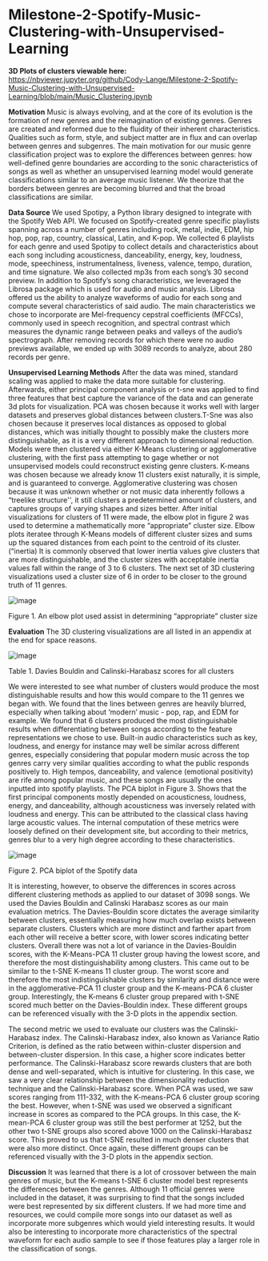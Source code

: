 # Milestone-2-Spotify-Music-Clustering-with-Unsupervised-Learning

**3D Plots of clusters viewable here:** https://nbviewer.jupyter.org/github/Cody-Lange/Milestone-2-Spotify-Music-Clustering-with-Unsupervised-Learning/blob/main/Music_Clustering.ipynb

**Motivation**
Music is always evolving, and at the core of its evolution is the formation of new genres and the reimagination of existing genres. Genres are created and reformed due to the fluidity of their inherent characteristics. Qualities such as form, style, and subject matter are in flux and can overlap between genres and subgenres. The main motivation for our music genre classification project was to explore the differences between genres: how well-defined genre boundaries are according to the sonic characteristics of songs as well as whether an unsupervised learning model would generate classifications similar to an average music listener. We theorize that the borders between genres are becoming blurred and that the broad classifications are similar.

**Data Source**
We used Spotipy, a Python library designed to integrate with the Spotify Web API. We focused on Spotify-created genre specific playlists spanning across a number of genres including rock, metal, indie, EDM, hip hop, pop, rap, country, classical, Latin, and K-pop. We collected 6 playlists for each genre and used Spotipy to collect details and characteristics about each song including acousticness, danceability, energy, key, loudness, mode, speechiness, instrumentalness, liveness, valence, tempo, duration, and time signature. We also collected mp3s from each song’s 30 second preview. 
In addition to Spotify’s song characteristics, we leveraged the Librosa package which is used for audio and music analysis. Librosa offered us the ability to analyze waveforms of audio for each song and compute several characteristics of said audio. The main characteristics we chose to incorporate are Mel-frequency cepstral coefficients (MFCCs), commonly used in speech recognition, and spectral contrast which measures the dynamic range between peaks and valleys of the audio’s spectrograph. After removing records for which there were no audio previews available, we ended up with 3089 records to analyze, about 280 records per genre. 

**Unsupervised Learning Methods**
After the data was mined, standard scaling was applied to make the data more suitable for clustering. Afterwards, either principal component analysis or t-sne was applied to find three features that best capture the variance of the data and can generate 3d plots for visualization. PCA was chosen because it works well with larger datasets and preserves global distances between clusters.T-Sne was also chosen because it preserves local distances as opposed to global distances, which was initially thought to possibly make the clusters more distinguishable, as it is a very different approach to dimensional reduction. Models were then clustered via either K-Means clustering or agglomerative clustering, with the first pass attempting to gage whether or not unsupervised models could reconstruct existing genre clusters. K-means was chosen because we already know 11 clusters exist naturally, it is simple, and  is guaranteed to converge. Agglomerative clustering was chosen because it was unknown whether or not music data inherently follows a “treelike structure'', it still clusters a predetermined amount of clusters, and captures groups of varying shapes and sizes better.
After initial visualizations for clusters of 11 were made, the elbow plot in figure 2 was used to determine a mathematically more “appropriate” cluster size. Elbow plots iteratee through K-Means models of different cluster sizes and sums up the squared distances from each point to the centroid of its cluster. (“inertia) It is commonly observed that lower inertia values give clusters that are more distinguishable, and the cluster sizes with acceptable inertia values fall within the range of 3 to 6 clusters. The next set of 3D clustering visualizations used a cluster size of 6 in order to be closer to the ground truth of 11 genres.

![image](https://user-images.githubusercontent.com/50972659/122318968-ec2ee780-ceed-11eb-93e9-d5be24905966.png)

Figure 1.  An elbow plot used assist in determining “appropriate” cluster size

**Evaluation**
The 3D clustering visualizations are all listed in an appendix at the end for space reasons.

![image](https://user-images.githubusercontent.com/50972659/122318820-b2f67780-ceed-11eb-9a01-f7d985b963b2.png)

Table 1. Davies Bouldin and Calinski-Harabasz scores for all clusters

We were interested to see what number of clusters would produce the most distinguishable results and how this would compare to the 11 genres we began with. We found that the lines between genres are heavily blurred, especially when talking about ‘modern’ music - pop, rap, and EDM for example. We found that 6 clusters produced the most distinguishable results when differentiating between songs according to the feature representations we chose to use. Built-in audio characteristics such as key, loudness, and energy for instance may well be similar across different genres, especially considering that popular modern music across the top genres carry very similar qualities according to what the public responds positively to. High tempos, danceability, and valence (emotional positivity) are rife among popular music, and these songs are usually the ones inputted into spotify playlists. The PCA biplot in Figure 3. Shows that the first principal components mostly depended on acousticness, loudness, energy, and danceability, although acousticness was inversely related with loudness and energy. This can be attributed to the classical class having large acoustic values. The internal computation of these metrics were loosely defined on their development site, but according to their metrics, genres blur to a very high degree according to these characteristics. 

![image](https://user-images.githubusercontent.com/50972659/122319125-2dbf9280-ceee-11eb-8b6d-0190ba4d56f7.png)

Figure 2. PCA biplot of the Spotify data

It is interesting, however, to observe the differences in scores across different clustering methods as applied to our dataset of 3098 songs. We used the Davies Bouldin and Calinski Harabasz scores as our main evaluation metrics. The Davies-Bouldin score dictates the average similarity between clusters, essentially measuring how much overlap exists between separate clusters. Clusters which are more 
distinct and farther apart from each other will receive a better score, with lower scores indicating better clusters. Overall there was not a lot of variance in the Davies-Bouldin scores, with the K-Means-PCA 11 cluster group having the lowest score, and therefore the most distinguishability among clusters. This came out to be similar to the t-SNE K-means 11 cluster group. The worst score and therefore the most indistinguishable clusters by similarity and distance were in the agglomerative-PCA 11 cluster group and the K-means-PCA 6 cluster group. Interestingly, the K-means 6 cluster group prepared with t-SNE scored much better on the Davies-Bouldin index. These different groups can be referenced visually with the 3-D plots in the appendix section.

The second metric we used to evaluate our clusters was the Calinski-Harabasz index. The Calinski-Harabasz index, also known as Variance Ratio Criterion, is defined as the ratio between within-cluster dispersion and between-cluster dispersion. In this case, a higher score indicates better performance. The Calinski-Harabasz score rewards clusters that are both dense and well-separated, which is intuitive for clustering. In this case, we saw a very clear relationship between the dimensionality reduction technique and the Calinski-Harabasz score. When PCA was used, we saw scores ranging from 111-332, with the K-means-PCA 6 cluster group scoring the best. However, when t-SNE was used we observed a significant increase in scores as compared to the PCA groups. In this case, the K-mean-PCA 6 cluster group was still the best performer at 1252, but the other two t-SNE groups also scored above 1000 on the Calinski-Harabasz score. This proved to us that t-SNE resulted in much denser clusters that were also more distinct. Once again, these different groups can be referenced visually with the 3-D plots in the appendix section.

**Discussion**
It was learned that there is a lot of crossover between the main genres of music, but the K-means t-SNE 6 cluster model best represents the differences between the genres. Although 11 official genres were included in the dataset, it was surprising to find that the songs included were best represented by six different clusters. If we had more time and resources, we could compile more songs into our dataset as well as incorporate more subgenres which would yield interesting results. It would also be interesting to incorporate more characteristics of the spectral waveform for each audio sample to see if those features play a larger role in the classification of songs. 
